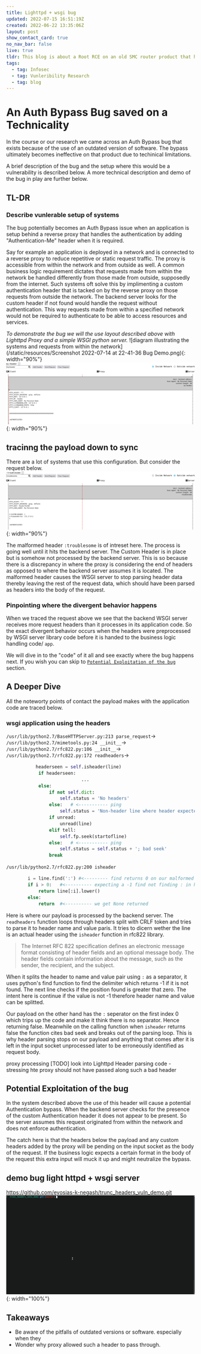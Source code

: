 ```yaml
---
title: Lighttpd + wsgi bug
updated: 2022-07-15 16:51:19Z
created: 2022-06-22 13:35:06Z
layout: post
show_contact_card: true
no_nav_bar: false
live: true
tldr: This blog is about a Root RCE on an old SMC router product that has passed its EOL and is catalogued at CVE-2020-13776.
tags:
  - tag: Infosec
  - tag: Vunleribility Research
  - tag: blog
---
```


# An Auth Bypass Bug saved on a Technicality
In the course or our research we came across an Auth Bypass bug that exists because of the use of an outdated version of software. The bypass ultimately becomes ineffective on that product due to techinical limitations.

A brief description of the bug and the setup where this would be a vulnerability is described below. A more technical description and demo of the bug in play are further below.

## TL-DR
### Describe vunlerable setup of systems
The bug potentially becomes an Auth Bypass issue when an application is setup behind a reverse proxy that handles the authentication by adding "Authentication-Me" header when it is required. 

Say for example an application is deployed in a network and is connected to a reverse proxy to reduce repetitive or static request traffic. The proxy is accessible from within the network and from outside as well. A common business logic requirement dictates that requests made from within the network be handled differently from those made from outside, supposedly from the internet. Such systems oft solve this by implimenting a custom authentication header that is tacked on by the reverse proxy on those requests from outside the network. The backend server looks for the custom header if not found would handle the request without authentication. This way requests made from within a specified network would not be required to authenticate to be able to access resources and services.

*To demonstrate the bug we will the use layout described above with Lighttpd Proxy and a simple WSGI python server.*
![diagram illustrating the systems and requests from within the network](/static/resources/Screenshot 2022-07-14 at 22-41-36 Bug Demo.png){: width="90%"}
![diagram illustrating the systems and requests from outside the network.png](/static/resources/276c254178625c63123f3ec9804e8818.png){: width="90%"}

## tracinng the payload down to sync
There are a lot of systems that use this configuration. But consider the request below.
![request with payload](/static/resources/5c229a660bf4a8e38ed1c83354d3ae62.png){: width="90%"}

The malformed header `:troublesome` is of intreset here. The process is going well until it hits the backend server. The Custom Header is in place but is somehow not processed by the backend server. This is so because there is a discrepancy in where the proxy is considering the end of headers as opposed to where the backend server assumes it is located. The malformed header causes the WSGI server to stop parsing header data thereby leaving the rest of the request data, which should have been parsed as headers into the body of the request. 

### Pinpointing where the divergent behavior happens
When we traced the request above we see that the backend WSGI server receives more request headers than it processes in its application code. So the exact divergent behavior occurs when the headers were preprocessed by WSGI server library code before it is handed to the business logic handling code/ `app`.

We will dive in to the "code" of it all and see exactly where the bug happens next. If you wish you can skip to [`Potential Exploitation of the bug`](#potential-Exploitation-of-the-bug)  section.

## A Deeper Dive
All the noteworty points of contact the payload makes with the application code are traced below.
### wsgi application using the headers
`/usr/lib/python2.7/BaseHTTPServer.py:213 parse_request`->
`/usr/lib/python2.7/mimetools.py:24 __init__`->
`/usr/lib/python2.7/rfc822.py:106 __init__`->
`/usr/lib/python2.7/rfc822.py:172 readheaders`->
```python
           headerseen = self.isheader(line)
            if headerseen: 
							...
            else:
                if not self.dict:
                    self.status = 'No headers'
                else:	# <----------- ping
                    self.status = 'Non-header line where header expected'
                if unread:
                    unread(line)
                elif tell:
                    self.fp.seek(startofline)
                else:	# <----------- ping
                    self.status = self.status + '; bad seek'
                break
```
`/usr/lib/python2.7/rfc822.py:200 isheader`
```python
        i = line.find(':') #<--------- find returns 0 on our malformed header
        if i > 0:	#<---------- expecting a -1 find not finding : in header this breaks parsing 
            return line[:i].lower()
        else:
            return	#<---------- we get None returned
```

Here is where our payload is processed by the backend server. The `readheaders` function loops through headers split with CRLF token and tries to parse it to header name and value paris. It tries to dicern wether the line is an actual header using the `isheader` function in rfc822 library. 
	
>The Internet RFC 822 specification defines an electronic message format consisting of header fields and an optional message body. The header fields contain information about the message, such as the sender, the recipient, and the subject.

When it splits the header to name and value pair using `:` as a separator, it uses python's find function to find the delimiter which returns -1 if it is not found. The  next line checks if the position found is greater that zero. The intent here is continue if the value is not -1 therefore header name and value can be splitted.

Our payload on the other hand has the `:` seperator on the first index 0 which trips up the code and make it think there is no separator. Hence returning false. Meanwhile on the calling function when `isheader` returns false the function cites bad seek and breaks out of the parsing loop. This is why header parsing stops on our payload and anything that comes after it is left in the input socket unprocessed later to be erroneously identified as request body.
	
proxy processing
	[TODO] look into Lighttpd Header parsing code 
		- stressing hte proxy should not have passed along such a bad header

## <a id="potential-Exploitation-of-the-bug">Potential Exploitation of the bug</a>

In the system described above the use of this header will cause a potential Authentication bypass. When the backend server checks for the presence of the custom Authentication header it does not appear to be present. So the server assumes this request originated from within the network and does not enforce authentication. 

The catch here is that the headers below the payload and any custom headers added by the proxy will be pending on the input socket as the body of the request. If the business logic expects a certain format in the body of the request this extra input will muck it up and might neutralize the bypass.
	
## demo bug light httpd + wsgi server
https://github.com/eyosias-k-negash/trunc_headers_vuln_demo.git
![demo](https://github.com/eyosias-k-negash/trunc_headers_vuln_demo/raw/master/demo%202022-07-15%2003-14.gif){: width="100%"}
	
	
## Takeaways
- Be aware of the pitfalls of outdated versions or software. especially when they 
- Wonder why proxy allowed such a header to pass through.
	